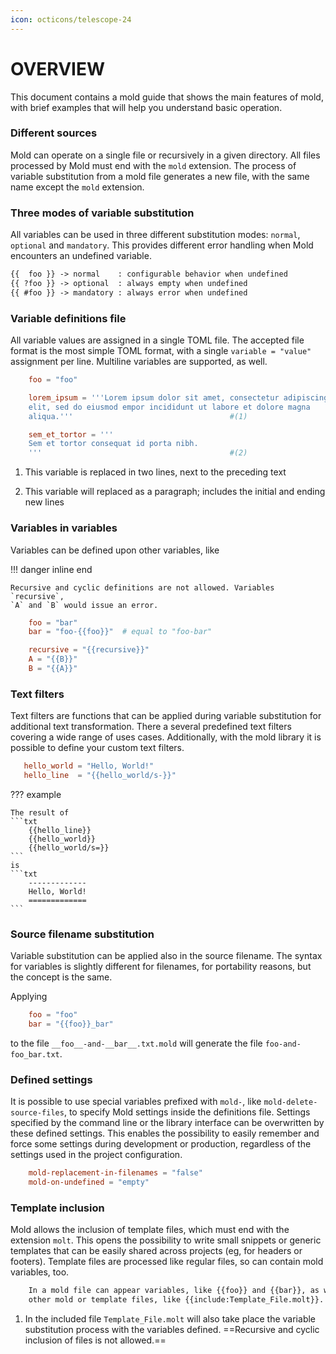 ```yaml
---
icon: octicons/telescope-24
---
```


# OVERVIEW

This document contains a mold guide that shows the main features of mold, with
brief examples that will help you understand basic operation.

### Different sources

Mold can operate on a single file or recursively in a given directory. All
files processed by Mold must end with the `mold` extension. The process of
variable substitution from a mold file generates a new file, with the same
name except the `mold` extension.

### Three modes of variable substitution

All variables can be used in three different substitution modes: `normal`,
`optional` and `mandatory`. This provides different error handling when Mold
encounters an undefined variable.

```txt title="substitution modes"
{{  foo }} -> normal    : configurable behavior when undefined
{{ ?foo }} -> optional  : always empty when undefined
{{ #foo }} -> mandatory : always error when undefined
```

### Variable definitions file

All variable values are assigned in a single TOML file. The accepted file
format is the most simple TOML format, with a single `variable = "value"`
assignment per line. Multiline variables are supported, as well.

```toml title="variable definitions (toml file)"
    foo = "foo"

    lorem_ipsum = '''Lorem ipsum dolor sit amet, consectetur adipiscing
    elit, sed do eiusmod empor incididunt ut labore et dolore magna
    aliqua.'''                                   #(1)

    sem_et_tortor = '''
    Sem et tortor consequat id porta nibh.
    '''                                          #(2)
```

1. This variable is replaced in two lines, next to the preceding text

2. This variable will replaced as a paragraph; includes the initial and ending
   new lines


### Variables in variables

Variables can be defined upon other variables, like

!!! danger inline end

    Recursive and cyclic definitions are not allowed. Variables `recursive`,
    `A` and `B` would issue an error.

```toml
    foo = "bar"
    bar = "foo-{{foo}}"  # equal to "foo-bar"

    recursive = "{{recursive}}"
    A = "{{B}}"
    B = "{{A}}"
```

### Text filters

Text filters are functions that can be applied during variable substitution
for additional text transformation. There a several predefined text filters
covering a wide range of uses cases. Additionally, with the mold library it is
possible to define your custom text filters.

```toml title="text filters"
   hello_world = "Hello, World!"
   hello_line  = "{{hello_world/s-}}"
```

??? example

    The result of
    ```txt
        {{hello_line}}
        {{hello_world}}
        {{hello_world/s=}}
    ```
    is
    ```txt
        -------------
        Hello, World!
        =============
    ```

### Source filename substitution

Variable substitution can be applied also in the source filename. The syntax
for variables is slightly different for filenames, for portability reasons,
but the concept is the same.

Applying

```toml
    foo = "foo"
    bar = "{{foo}}_bar"
```

to the file `__foo__-and-__bar__.txt.mold` will generate the file
`foo-and-foo_bar.txt`.

### Defined settings

It is possible to use special variables prefixed with `mold-`, like
`mold-delete-source-files`, to specify Mold settings inside the definitions
file. Settings specified by the command line or the library interface can be
overwritten by these defined settings. This enables the possibility to easily
remember and force some settings during development or production, regardless
of the settings used in the project configuration.

```toml title="defined settings"
    mold-replacement-in-filenames = "false"
    mold-on-undefined = "empty"
```

### Template inclusion

Mold allows the inclusion of template files, which must end with the extension
`molt`. This opens the possibility to write small snippets or generic
templates that can be easily shared across projects (eg, for headers or
footers). Template files are processed like regular files, so can contain mold
variables, too.

```sh title="template inclusion"
    In a mold file can appear variables, like {{foo}} and {{bar}}, as well as
    other mold or template files, like {{include:Template_File.molt}}.  #(1)
```

1. In the included file `Template_File.molt` will also take place the variable
   substitution process with the variables defined. ==Recursive and cyclic
   inclusion of files is not allowed.==
